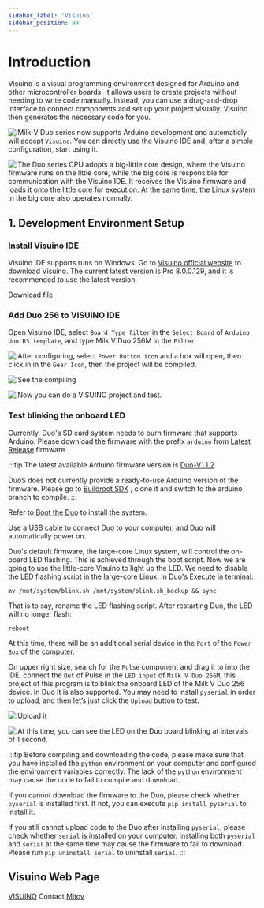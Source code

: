 ```yaml
---
sidebar_label: 'Visuino'
sidebar_position: 99
---
```


# Introduction

Visuino is a visual programming environment designed for Arduino and other microcontroller boards. It allows users to create projects without needing to write code manually. Instead, you can use a drag-and-drop interface to connect components and set up your project visually. Visuino then generates the necessary code for you.

<Image src='/docs/duo/visuino/Visuino-program-Main-slide3.gif' maxWidth='100%' align='left' />

Milk-V Duo series now supports Arduino development and automaticly will accept ``Visuino``. You can directly use the Visuino IDE and, after a simple configuration, start using it.

<Image src='/docs/duo/visuino/inst-visuino-6.webp' maxWidth='100%' align='left' />

The Duo series CPU adopts a big-little core design, where the Visuino firmware runs on the little core, while the big core is responsible for communication with the Visuino IDE. It receives the Visuino firmware and loads it onto the little core for execution. At the same time, the Linux system in the big core also operates normally.

## 1. Development Environment Setup

### Install Visuino IDE

Visuino IDE supports runs on Windows. Go to [Visuino official website](https://www.visuino.com) to download Visuino. The current latest version is Pro 8.0.0.129, and it is recommended to use the latest version.

[Download file](https://www.visuino.com/installs/Visuino_Pro_8_0_0_129_Beta2.zip)

### Add Duo 256 to VISUINO IDE

Open Visuino IDE, select ``Board Type filter`` in the ``Select Board`` of ``Arduino Uno R3 template``, and type Milk V Duo 256M in the  ``Filter``

<Image src='/docs/duo/visuino/inst-visuino-1.webp' maxWidth='100%' align='left' />

After configuring, select ``Power Button icon`` and a box will open, then click in  in the ``Gear Icon``, then the project will be compiled.

<Image src='/docs/duo/visuino/inst-visuino-2.webp' maxWidth='100%' align='left' />

See the compiling

<Image src='/docs/duo/visuino/inst-visuino-4.webp' maxWidth='100%' align='left' />

Now you can do a VISUINO project and test.

### Test blinking the onboard LED

Currently, Duo's SD card system needs to burn firmware that supports Arduino. Please download the firmware with the prefix `arduino` from [Latest Release](https://github.com/milkv-duo/duo-buildroot-sdk/releases) firmware.

:::tip
The latest available Arduino firmware version is [Duo-V1.1.2](https://github.com/milkv-duo/duo-buildroot-sdk/releases/tag/Duo-V1.1.2).

DuoS does not currently provide a ready-to-use Arduino version of the firmware. Please go to [Buildroot SDK](https://milkv.io/zh/docs/duo/getting-started/buildroot-sdk) , clone it and switch to the arduino branch to compile.
:::

Refer to [Boot the Duo](https://milkv.io/docs/duo/getting-started/boot) to install the system.

Use a USB cable to connect Duo to your computer, and Duo will automatically power on.

Duo's default firmware, the large-core Linux system, will control the on-board LED flashing. This is achieved through the boot script. Now we are going to use the little-core Visuino to light up the LED. We need to disable the LED flashing script in the large-core Linux. In Duo's Execute in terminal:
```
mv /mnt/system/blink.sh /mnt/system/blink.sh_backup && sync
```
That is to say, rename the LED flashing script. After restarting Duo, the LED will no longer flash:
```
reboot
```

At this time, there will be an additional serial device in the ``Port`` of the ``Power Box`` of the computer.

On upper right size, search for the ``Pulse`` component and drag it to into the IDE, connect the ``Out`` of Pulse in the ``LED input`` of ``Milk V Duo 256M``,  this project of this program is to blink the onboard LED of the Milk V Duo 256 device. In Duo It is also supported. You may need to install ```pyserial``` in order to upload, and then let’s just click the ``Upload`` button to test.

<Image src='/docs/duo/visuino/inst-visuino-3.webp' maxWidth='100%' align='left' />

Upload it

<Image src='/docs/duo/visuino/inst-visuino-5.webp' maxWidth='100%' align='left' />

At this time, you can see the LED on the Duo board blinking at intervals of 1 second.

:::tip
Before compiling and downloading the code, please make sure that you have installed the ```python``` environment on your computer and configured the environment variables correctly. The lack of the ```python``` environment may cause the code to fail to compile and download.

If you cannot download the firmware to the Duo, please check whether ```pyserial``` is installed first. If not, you can execute ```pip install pyserial``` to install it.

If you still cannot upload code to the Duo after installing ```pyserial```, please check whether ```serial``` is installed on your computer. Installing both ```pyserial``` and ```serial``` at the same time may cause the firmware to fail to download. Please run ```pip uninstall serial``` to uninstall ```serial```.
:::

## Visuino Web Page

[VISUINO](https://www.visuino.com/)
Contact
[Mitov](mailto:mitov@mitov.com)
